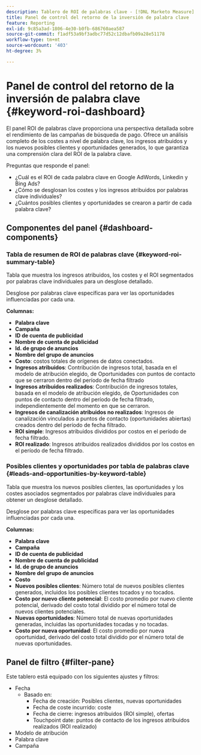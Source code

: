 ```yaml
---
description: Tablero de ROI de palabras clave - [!DNL Marketo Measure] - Producto
title: Panel de control del retorno de la inversión de palabra clave
feature: Reporting
exl-id: 9c85a3ad-1806-4e30-b0fb-686760aea587
source-git-commit: f1adf53a9bf3adbc77d52c12dbafb09a28e51178
workflow-type: tm+mt
source-wordcount: '403'
ht-degree: 3%

---
```


# Panel de control del retorno de la inversión de palabra clave {#keyword-roi-dashboard}

El panel ROI de palabras clave proporciona una perspectiva detallada sobre el rendimiento de las campañas de búsqueda de pago. Ofrece un análisis completo de los costes a nivel de palabra clave, los ingresos atribuidos y los nuevos posibles clientes y oportunidades generados, lo que garantiza una comprensión clara del ROI de la palabra clave.

Preguntas que responde el panel:

* ¿Cuál es el ROI de cada palabra clave en Google AdWords, Linkedin y Bing Ads?
* ¿Cómo se desglosan los costes y los ingresos atribuidos por palabras clave individuales?
* ¿Cuántos posibles clientes y oportunidades se crearon a partir de cada palabra clave?

## Componentes del panel {#dashboard-components}

### Tabla de resumen de ROI de palabras clave {#keyword-roi-summary-table}

Tabla que muestra los ingresos atribuidos, los costes y el ROI segmentados por palabras clave individuales para un desglose detallado.

Desglose por palabras clave específicas para ver las oportunidades influenciadas por cada una.

**Columnas:**

* **Palabra clave**
* **Campaña**
* **ID de cuenta de publicidad**
* **Nombre de cuenta de publicidad**
* **Id. de grupo de anuncios**
* **Nombre del grupo de anuncios**
* **Costo**: costos totales de orígenes de datos conectados.
* **Ingresos atribuidos**: Contribución de ingresos total, basada en el modelo de atribución elegido, de Oportunidades con puntos de contacto que se cerraron dentro del período de fecha filtrado
* **Ingresos atribuidos realizados**: Contribución de ingresos totales, basada en el modelo de atribución elegido, de Oportunidades con puntos de contacto dentro del período de fecha filtrado, independientemente del momento en que se cerraron.
* **Ingresos de canalización atribuidos no realizados**: Ingresos de canalización vinculados a puntos de contacto (oportunidades abiertas) creados dentro del período de fecha filtrado.
* **ROI simple**: Ingresos atribuidos divididos por costos en el período de fecha filtrado.
* **ROI realizado**: Ingresos atribuidos realizados divididos por los costos en el período de fecha filtrado.

### Posibles clientes y oportunidades por tabla de palabras clave {#leads-and-opportunities-by-keyword-table}

Tabla que muestra los nuevos posibles clientes, las oportunidades y los costes asociados segmentados por palabras clave individuales para obtener un desglose detallado.

Desglose por palabras clave específicas para ver las oportunidades influenciadas por cada una.

**Columnas:**

* **Palabra clave**
* **Campaña**
* **ID de cuenta de publicidad**
* **Nombre de cuenta de publicidad**
* **Id. de grupo de anuncios**
* **Nombre del grupo de anuncios**
* **Costo**
* **Nuevos posibles clientes**: Número total de nuevos posibles clientes generados, incluidos los posibles clientes tocados y no tocados.
* **Costo por nuevo cliente potencial**: El costo promedio por nuevo cliente potencial, derivado del costo total dividido por el número total de nuevos clientes potenciales.
* **Nuevas oportunidades**: Número total de nuevas oportunidades generadas, incluidas las oportunidades tocadas y no tocadas.
* **Costo por nueva oportunidad**: El costo promedio por nueva oportunidad, derivado del costo total dividido por el número total de nuevas oportunidades.

## Panel de filtro {#filter-pane}

Este tablero está equipado con los siguientes ajustes y filtros:

* Fecha
   * Basado en:
      * Fecha de creación: Posibles clientes, nuevas oportunidades
      * Fecha de coste incurrido: coste
      * Fecha de cierre: ingresos atribuidos (ROI simple), ofertas
      * Touchpoint date: puntos de contacto de los ingresos atribuidos realizados (ROI realizado)
* Modelo de atribución
* Palabra clave
* Campaña

